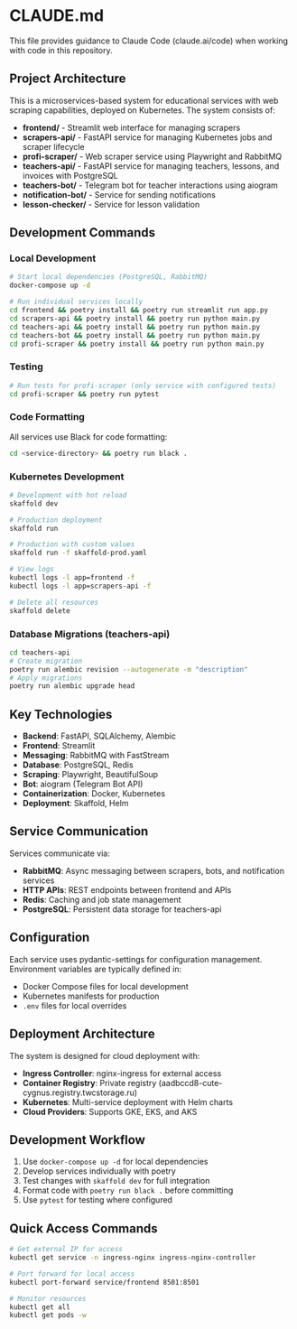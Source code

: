 # CLAUDE.md

This file provides guidance to Claude Code (claude.ai/code) when working with code in this repository.

## Project Architecture

This is a microservices-based system for educational services with web scraping capabilities, deployed on Kubernetes. The system consists of:

- **frontend/** - Streamlit web interface for managing scrapers
- **scrapers-api/** - FastAPI service for managing Kubernetes jobs and scraper lifecycle
- **profi-scraper/** - Web scraper service using Playwright and RabbitMQ
- **teachers-api/** - FastAPI service for managing teachers, lessons, and invoices with PostgreSQL
- **teachers-bot/** - Telegram bot for teacher interactions using aiogram
- **notification-bot/** - Service for sending notifications
- **lesson-checker/** - Service for lesson validation

## Development Commands

### Local Development
```bash
# Start local dependencies (PostgreSQL, RabbitMQ)
docker-compose up -d

# Run individual services locally
cd frontend && poetry install && poetry run streamlit run app.py
cd scrapers-api && poetry install && poetry run python main.py
cd teachers-api && poetry install && poetry run python main.py
cd teachers-bot && poetry install && poetry run python main.py
cd profi-scraper && poetry install && poetry run python main.py
```

### Testing
```bash
# Run tests for profi-scraper (only service with configured tests)
cd profi-scraper && poetry run pytest
```

### Code Formatting
All services use Black for code formatting:
```bash
cd <service-directory> && poetry run black .
```

### Kubernetes Development
```bash
# Development with hot reload
skaffold dev

# Production deployment
skaffold run

# Production with custom values
skaffold run -f skaffold-prod.yaml

# View logs
kubectl logs -l app=frontend -f
kubectl logs -l app=scrapers-api -f

# Delete all resources
skaffold delete
```

### Database Migrations (teachers-api)
```bash
cd teachers-api
# Create migration
poetry run alembic revision --autogenerate -m "description"
# Apply migrations
poetry run alembic upgrade head
```

## Key Technologies

- **Backend**: FastAPI, SQLAlchemy, Alembic
- **Frontend**: Streamlit
- **Messaging**: RabbitMQ with FastStream
- **Database**: PostgreSQL, Redis
- **Scraping**: Playwright, BeautifulSoup
- **Bot**: aiogram (Telegram Bot API)
- **Containerization**: Docker, Kubernetes
- **Deployment**: Skaffold, Helm

## Service Communication

Services communicate via:
- **RabbitMQ**: Async messaging between scrapers, bots, and notification services
- **HTTP APIs**: REST endpoints between frontend and APIs
- **Redis**: Caching and job state management
- **PostgreSQL**: Persistent data storage for teachers-api

## Configuration

Each service uses pydantic-settings for configuration management. Environment variables are typically defined in:
- Docker Compose files for local development
- Kubernetes manifests for production
- `.env` files for local overrides

## Deployment Architecture

The system is designed for cloud deployment with:
- **Ingress Controller**: nginx-ingress for external access
- **Container Registry**: Private registry (aadbccd8-cute-cygnus.registry.twcstorage.ru)
- **Kubernetes**: Multi-service deployment with Helm charts
- **Cloud Providers**: Supports GKE, EKS, and AKS

## Development Workflow

1. Use `docker-compose up -d` for local dependencies
2. Develop services individually with poetry
3. Test changes with `skaffold dev` for full integration
4. Format code with `poetry run black .` before committing
5. Use `pytest` for testing where configured

## Quick Access Commands

```bash
# Get external IP for access
kubectl get service -n ingress-nginx ingress-nginx-controller

# Port forward for local access
kubectl port-forward service/frontend 8501:8501

# Monitor resources
kubectl get all
kubectl get pods -w
```